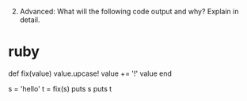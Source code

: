 2.  ​Advanced​: What will the following code output and why? Explain in detail.
<!---->
# ruby

   def fix(value)
     value.upcase!
     value += '!'
     value
   end

   s = 'hello'
   t = fix(s)
   puts s
   puts t